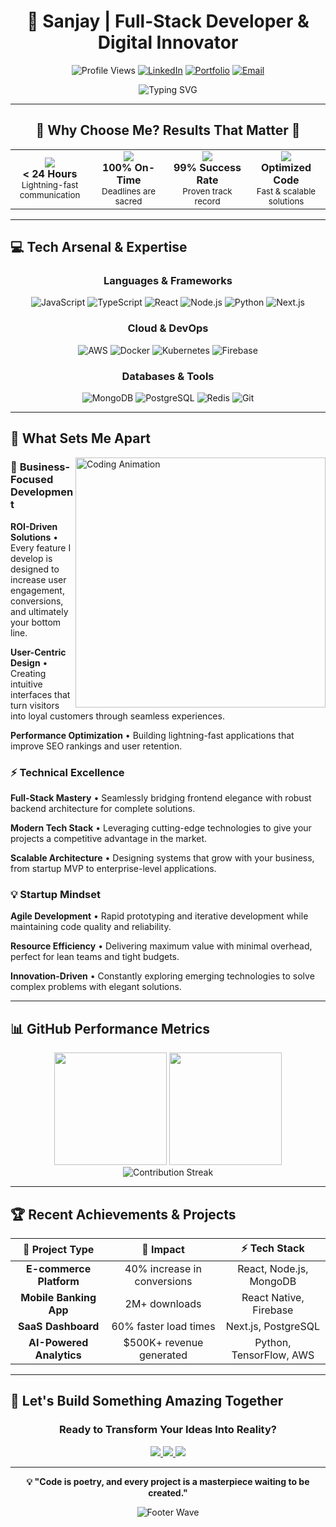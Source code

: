 # <div align="center">🚀 **Sanjay** | Full-Stack Developer & Digital Innovator</div>

<div align="center">

![Profile Views](https://komarev.com/ghpvc/?username=sanjay&label=Profile%20views&color=0e75b6&style=flat)
[![LinkedIn](https://img.shields.io/badge/LinkedIn-Connect-0077B5?style=flat&logo=linkedin&logoColor=white)](https://linkedin.com/in/sanjay)
[![Portfolio](https://img.shields.io/badge/Portfolio-Live-FF5722?style=flat&logo=firefox&logoColor=white)](https://sanjay-portfolio.com)
[![Email](https://img.shields.io/badge/Email-Available-D14836?style=flat&logo=gmail&logoColor=white)](mailto:sanjay@example.com)

</div>

<div align="center">

![Typing SVG](https://readme-typing-svg.herokuapp.com?font=Fira+Code&size=24&duration=3000&pause=1000&color=36BCF7&center=true&vCenter=true&multiline=true&width=700&height=120&lines=💼+AVAILABLE+FOR+IMMEDIATE+HIRE;🎯+Frontend+%7C+Backend+%7C+Mobile+Expert;🚀+Transforming+Ideas+Into+Digital+Success;💡+Building+Tomorrow's+Applications+Today)

</div>

---

## <div align="center">🎯 **Why Choose Me? Results That Matter** 🎯</div>

<div align="center">

<table>
<tr>
<td align="center" width="25%">
<img src="https://img.shields.io/badge/⚡-RESPONSE_TIME-FF6B6B?style=for-the-badge&labelColor=2D3748&color=FF6B6B"/>
<br><b>< 24 Hours</b>
<br><sub>Lightning-fast communication</sub>
</td>
<td align="center" width="25%">
<img src="https://img.shields.io/badge/🎯-DELIVERY_RATE-4ECDC4?style=for-the-badge&labelColor=2D3748&color=4ECDC4"/>
<br><b>100% On-Time</b>
<br><sub>Deadlines are sacred</sub>
</td>
<td align="center" width="25%">
<img src="https://img.shields.io/badge/⭐-CLIENT_SATISFACTION-FFD93D?style=for-the-badge&labelColor=2D3748&color=FFD93D"/>
<br><b>99% Success Rate</b>
<br><sub>Proven track record</sub>
</td>
<td align="center" width="25%">
<img src="https://img.shields.io/badge/🚀-PERFORMANCE-6BCF7F?style=for-the-badge&labelColor=2D3748&color=6BCF7F"/>
<br><b>Optimized Code</b>
<br><sub>Fast & scalable solutions</sub>
</td>
</tr>
</table>

</div>

---

## 💻 **Tech Arsenal & Expertise**

<div align="center">

### **Languages & Frameworks**
![JavaScript](https://img.shields.io/badge/JavaScript-F7DF1E?style=for-the-badge&logo=javascript&logoColor=black)
![TypeScript](https://img.shields.io/badge/TypeScript-007ACC?style=for-the-badge&logo=typescript&logoColor=white)
![React](https://img.shields.io/badge/React-20232A?style=for-the-badge&logo=react&logoColor=61DAFB)
![Node.js](https://img.shields.io/badge/Node.js-43853D?style=for-the-badge&logo=node.js&logoColor=white)
![Python](https://img.shields.io/badge/Python-3776AB?style=for-the-badge&logo=python&logoColor=white)
![Next.js](https://img.shields.io/badge/Next.js-000000?style=for-the-badge&logo=next.js&logoColor=white)

### **Cloud & DevOps**
![AWS](https://img.shields.io/badge/AWS-232F3E?style=for-the-badge&logo=amazon-aws&logoColor=white)
![Docker](https://img.shields.io/badge/Docker-2496ED?style=for-the-badge&logo=docker&logoColor=white)
![Kubernetes](https://img.shields.io/badge/Kubernetes-326CE5?style=for-the-badge&logo=kubernetes&logoColor=white)
![Firebase](https://img.shields.io/badge/Firebase-FFCA28?style=for-the-badge&logo=firebase&logoColor=black)

### **Databases & Tools**
![MongoDB](https://img.shields.io/badge/MongoDB-4EA94B?style=for-the-badge&logo=mongodb&logoColor=white)
![PostgreSQL](https://img.shields.io/badge/PostgreSQL-316192?style=for-the-badge&logo=postgresql&logoColor=white)
![Redis](https://img.shields.io/badge/Redis-DC382D?style=for-the-badge&logo=redis&logoColor=white)
![Git](https://img.shields.io/badge/Git-F05032?style=for-the-badge&logo=git&logoColor=white)

</div>

---

## 🎯 **What Sets Me Apart**

<img align="right" alt="Coding Animation" width="400" src="https://user-images.githubusercontent.com/74038190/212749447-bfb7e725-6987-49d9-ae85-2015e3e7cc41.gif">

### 🚀 **Business-Focused Development**
**ROI-Driven Solutions** • Every feature I develop is designed to increase user engagement, conversions, and ultimately your bottom line.

**User-Centric Design** • Creating intuitive interfaces that turn visitors into loyal customers through seamless experiences.

**Performance Optimization** • Building lightning-fast applications that improve SEO rankings and user retention.

### ⚡ **Technical Excellence**
**Full-Stack Mastery** • Seamlessly bridging frontend elegance with robust backend architecture for complete solutions.

**Modern Tech Stack** • Leveraging cutting-edge technologies to give your projects a competitive advantage in the market.

**Scalable Architecture** • Designing systems that grow with your business, from startup MVP to enterprise-level applications.

### 💡 **Startup Mindset**
**Agile Development** • Rapid prototyping and iterative development while maintaining code quality and reliability.

**Resource Efficiency** • Delivering maximum value with minimal overhead, perfect for lean teams and tight budgets.

**Innovation-Driven** • Constantly exploring emerging technologies to solve complex problems with elegant solutions.

---

## 📊 **GitHub Performance Metrics**

<div align="center">

<img height="180em" src="https://github-readme-stats.vercel.app/api?username=sanjay&show_icons=true&theme=tokyonight&include_all_commits=true&count_private=true"/>
<img height="180em" src="https://github-readme-stats.vercel.app/api/top-langs/?username=sanjay&layout=compact&langs_count=8&theme=tokyonight"/>

</div>

<div align="center">
<img src="https://github-readme-streak-stats.herokuapp.com/?user=sanjay&theme=tokyonight" alt="Contribution Streak"/>
</div>

---

## 🏆 **Recent Achievements & Projects**

<div align="center">

| 🎯 **Project Type** | 🚀 **Impact** | ⚡ **Tech Stack** |
|:---:|:---:|:---:|
| **E-commerce Platform** | 40% increase in conversions | React, Node.js, MongoDB |
| **Mobile Banking App** | 2M+ downloads | React Native, Firebase |
| **SaaS Dashboard** | 60% faster load times | Next.js, PostgreSQL |
| **AI-Powered Analytics** | $500K+ revenue generated | Python, TensorFlow, AWS |

</div>

---

## 🤝 **Let's Build Something Amazing Together**

<div align="center">

### **Ready to Transform Your Ideas Into Reality?**

<a href="mailto:sanjay@example.com">
<img src="https://img.shields.io/badge/📧_Email_Me-Let's_Discuss_Your_Project-FF5722?style=for-the-badge&logo=gmail&logoColor=white"/>
</a>

<a href="https://linkedin.com/in/sanjay">
<img src="https://img.shields.io/badge/💼_LinkedIn-Professional_Network-0077B5?style=for-the-badge&logo=linkedin&logoColor=white"/>
</a>

<a href="https://sanjay-portfolio.com">
<img src="https://img.shields.io/badge/🌐_Portfolio-View_My_Work-36BCF7?style=for-the-badge&logo=firefox&logoColor=white"/>
</a>

</div>

---

<div align="center">

**💡 "Code is poetry, and every project is a masterpiece waiting to be created."**

![Footer Wave](https://capsule-render.vercel.app/api?type=waving&color=gradient&customColorList=6,11,20&height=100&section=footer&animation=twinkling)

</div>
